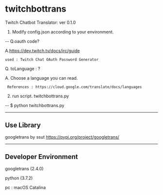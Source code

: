 # twitchbottrans
Twitch Chatbot Translator: ver 0.1.0

1. Modify config.json according to your environment.

--
  Q.oauth code?
  
  A.https://dev.twitch.tv/docs/irc/guide
  
    used : Twitch Chat OAuth Password Generator

  Q. toLanguage : ?
  
  A. Choose a language you can read.
  
     References : https://cloud.google.com/translate/docs/languages

2. run script. twitchbottrans.py

--
  $ python twitchbottrans.py


---
Use Library
--- 
googletrans by ssut
https://pypi.org/project/googletrans/

---
Developer Environment
---
googletrans (2.4.0)

python (3.7.2)

pc : macOS Catalina
